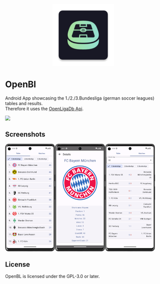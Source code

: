 <div align="center">
<img src="app/src/main/res/mipmap-xxxhdpi/ic_launcher.png" height=200 width=200>
</div>

# OpenBl
Android App showcasing the 1./2./3.Bundesliga (german soccer leagues) tables and results.    
Therefore it uses the [OpenLigaDb Api](https://github.com/OpenLigaDB/OpenLigaDB-Samples).

<a href="https://apt.izzysoft.de/fdroid/index/apk/com.Ounzy.OpenBl"><img src="https://gitlab.com/IzzyOnDroid/repo/-/raw/master/assets/IzzyOnDroid.png" height=80></a>

## Screenshots
<div style="display: flex">
<img src="fastlane/metadata/android/en-US/images/phoneScreenshots/1_Table.png" width="32%">
<img src="fastlane/metadata/android/en-US/images/phoneScreenshots/2_ClubView.png" width="32%">
<img src="fastlane/metadata/android/en-US/images/phoneScreenshots/3_MatchDay.png" width="32%">
</div>

## License
OpenBL is licensed under the GPL-3.0 or later.
